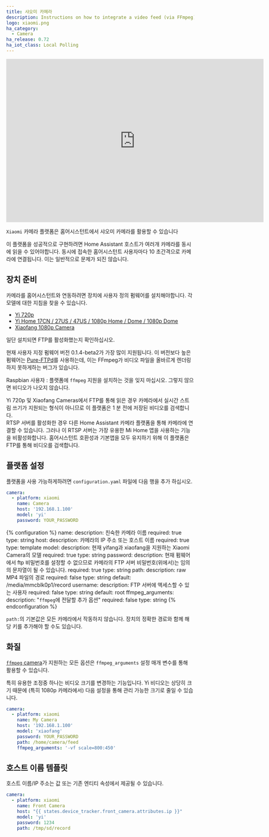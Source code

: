```yaml
---
title: 샤오미 카메라
description: Instructions on how to integrate a video feed (via FFmpeg) as a camera within Home Assistant.
logo: xiaomi.png
ha_category:
  - Camera
ha_release: 0.72
ha_iot_class: Local Polling
---
```


<div class='videoWrapper'>
<iframe width="690" height="437" src="https://www.youtube.com/embed/OqUI1GHc4As" frameborder="0" allow="accelerometer; autoplay; encrypted-media; gyroscope; picture-in-picture" allowfullscreen></iframe>
</div>

`Xiaomi` 카메라 플랫폼은 홈어시스턴트에서 샤오미 카메라를 활용할 수 있습니다

이 플랫폼을 성공적으로 구현하려면 Home Assistant 호스트가 여러개 카메라를 동시에 읽을 수 있어야합니다. 동시에 접속한 홈어시스턴트 사용자마다 10 초간격으로 카메라에 연결됩니다. 이는 일반적으로 문제가 되진 않습니다. 

## 장치 준비

카메라를 홈어시스턴트와 연동하려면 장치에 사용자 정의 펌웨어를 설치해야합니다. 각 모델에 대한 지침을 찾을 수 있습니다.

* [Yi 720p](https://github.com/fritz-smh/yi-hack)
* [Yi Home 17CN / 27US / 47US / 1080p Home / Dome / 1080p Dome](https://github.com/shadow-1/yi-hack-v3)
* [Xiaofang 1080p Camera](https://github.com/samtap/fang-hacks)

일단 설치되면 FTP를 활성화했는지 확인하십시오.

<div class='note warning'>

현재 사용자 지정 펌웨어 버전 0.1.4-beta2가 가장 많이 지원됩니다. 이 버전보다 높은 펌웨어는 [Pure-FTPd](https://www.pureftpd.org/project/pure-ftpd)를 사용하는데, 이는 FFmpeg가 비디오 파일을 올바르게 렌더링하지 못하게하는 버그가 있습니다.

</div>

<div class='note warning'>

Raspbian 사용자 : 플랫폼에 `ffmpeg` 지원을 설치하는 것을 잊지 마십시오. 그렇지 않으면 비디오가 나오지 않습니다.

</div>

<div class='note warning'>
Yi 720p 및 Xiaofang Cameras에서 FTP를 통해 읽은 경우 카메라에서 실시간 스트림 쓰기가 지원되는 형식이 아니므로 이 플랫폼은 1 분 전에 저장된 비디오를 검색합니다.
</div>

<div class='note warning'>
RTSP 서버를 활성화한 경우 다른 Home Assistant 카메라 플랫폼을 통해 카메라에 연결할 수 있습니다. 그러나 이 RTSP 서버는 가장 유용한 Mi Home 앱을 사용하는 기능을 비활성화합니다. 홈어시스턴트 호환성과 기본앱을 모두 유지하기 위해 이 플랫폼은 FTP를 통해 비디오를 검색합니다.
</div>

## 플랫폼 설정 

플랫폼을 사용 가능하게하려면 `configuration.yaml` 파일에 다음 행을 추가 하십시오.

```yaml
camera:
  - platform: xiaomi
    name: Camera
    host: '192.168.1.100'
    model: 'yi'
    password: YOUR_PASSWORD
```

{% configuration %}
name:
  description: 친숙한 카메라 이름
  required: true
  type: string
host:
  description: 카메라의 IP 주소 또는 호스트 이름
  required: true
  type: template
model:
  description: 현재 yifang과 xiaofang을 지원하는 Xiaomi Camera의 모델
  required: true
  type: string
password:
  description: 현재 펌웨어에서 ftp 비밀번호를 설정할 수 없으므로 카메라의 FTP 서버 비밀번호(위에서)는 임의의 문자열이 될 수 있습니다.
  required: true
  type: string
path:
  description: raw MP4 파일의 경로
  required: false
  type: string
  default: /media/mmcblk0p1/record
username:
  description: FTP 서버에 액세스할 수 있는 사용자
  required: false
  type: string
  default: root
ffmpeg_arguments:
  description: "`ffmpeg`에 전달할 추가 옵션"
  required: false
  type: string
{% endconfiguration %}

<div class='note'>

`path:`의 기본값은 모든 카메라에서 작동하지 않습니다. 장치의 정확한 경로와 함께 해당 키를 추가해야 할 수도 있습니다.

</div>

## 화질 

[`ffmpeg` camera](/integrations/camera.ffmpeg/)가 지원하는 모든 옵션은 `ffmpeg_arguments` 설정 매개 변수를 통해 활용할 수 있습니다.

특히 유용한 조정중 하나는 비디오 크기를 변경하는 기능입니다. Yi 비디오는 상당히 크기 때문에 (특히 1080p 카메라에서) 다음 설정을 통해 관리 가능한 크기로 줄일 수 있습니다.

```yaml
camera:
  - platform: xiaomi
    name: My Camera
    host: '192.168.1.100'
    model: 'xiaofang'
    password: YOUR_PASSWORD
    path: /home/camera/feed
    ffmpeg_arguments: '-vf scale=800:450'
```
## 호스트 이름 템플릿

호스트 이름/IP 주소는 값 또는 기존 엔티티 속성에서 제공될 수 있습니다.

```yaml
camera:
  - platform: xiaomi
    name: Front Camera
    host: "{{ states.device_tracker.front_camera.attributes.ip }}"
    model: 'yi'
    password: 1234
    path: /tmp/sd/record
```
